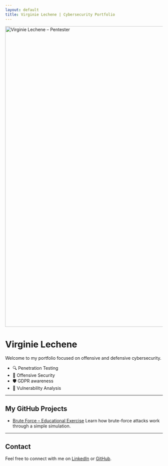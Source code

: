 ```yaml
---
layout: default
title: Virginie Lechene | Cybersecurity Portfolio
---
```


<img src="/virg736.github.io-en/Pentester.PNG" alt="Virginie Lechene – Pentester" style="width:100vw; height:auto; display:block; margin:auto;" />



#  Virginie Lechene

Welcome to my portfolio focused on offensive and defensive cybersecurity.

- 🔍 Penetration Testing
- 🔐 Offensive Security
- 🛡️ GDPR awareness
- 🧠 Vulnerability Analysis

---

##  My GitHub Projects

- [Brute Force – Educational Exercise](https://github.com/virg736/brute-force-exercice)
Learn how brute-force attacks work through a simple simulation.

---

##  Contact

Feel free to connect with me on [LinkedIn](https://www.linkedin.com/in/ton-profil/) or [GitHub](https://github.com/virg736).
